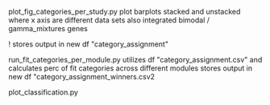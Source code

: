 plot_fig_categories_per_study.py
plot barplots stacked and unstacked where x axis are different data sets
also integrated bimodal / gamma_mixtures genes

! stores output in new df "category_assignment"

run_fit_categories_per_module.py
utilizes df "category_assignment.csv" and calculates perc of fit categories across different modules
stores output in new df "category_assignment_winners.csv2

plot_classification.py
